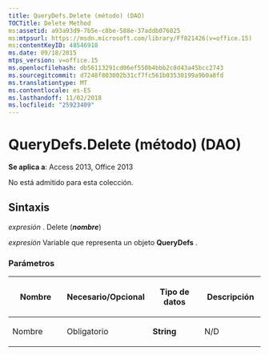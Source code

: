 ```yaml
---
title: QueryDefs.Delete (método) (DAO)
TOCTitle: Delete Method
ms:assetid: a93a93d9-7b5e-c8be-588e-37addb076025
ms:mtpsurl: https://msdn.microsoft.com/library/Ff821426(v=office.15)
ms:contentKeyID: 48546918
ms.date: 09/18/2015
mtps_version: v=office.15
ms.openlocfilehash: db56113291cd06ef550b4bbb2c8d43a45bcc2743
ms.sourcegitcommit: d7248f803002b31cf7fc561b03530199a9b0a8fd
ms.translationtype: MT
ms.contentlocale: es-ES
ms.lasthandoff: 11/02/2018
ms.locfileid: "25923409"
---
```

# <a name="querydefsdelete-method-dao"></a>QueryDefs.Delete (método) (DAO)


**Se aplica a**: Access 2013, Office 2013

No está admitido para esta colección.

## <a name="syntax"></a>Sintaxis

*expresión* . Delete (***nombre***)

*expresión* Variable que representa un objeto **QueryDefs** .

### <a name="parameters"></a>Parámetros

<table>
<colgroup>
<col style="width: 25%" />
<col style="width: 25%" />
<col style="width: 25%" />
<col style="width: 25%" />
</colgroup>
<thead>
<tr class="header">
<th><p>Nombre</p></th>
<th><p>Necesario/Opcional</p></th>
<th><p>Tipo de datos</p></th>
<th><p>Descripción</p></th>
</tr>
</thead>
<tbody>
<tr class="odd">
<td><p>Nombre</p></td>
<td><p>Obligatorio</p></td>
<td><p><strong>String</strong></p></td>
<td><p>N/D</p></td>
</tr>
</tbody>
</table>

